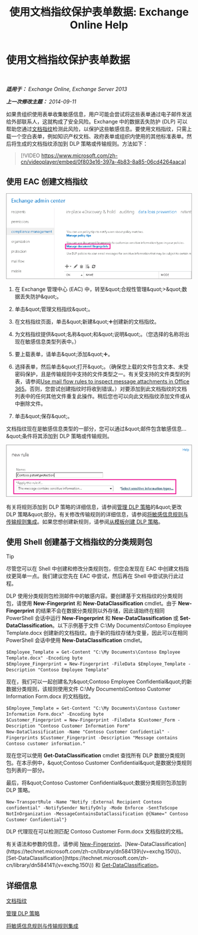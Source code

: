 ﻿---
title: '使用文档指纹保护表单数据: Exchange Online Help'
TOCTitle: 使用文档指纹保护表单数据
ms:assetid: 110c839b-7693-42f6-aa5d-58ce64f4c357
ms:mtpsurl: https://technet.microsoft.com/zh-cn/library/Dn635175(v=EXCHG.150)
ms:contentKeyID: 61203671
ms.date: 05/23/2018
mtps_version: v=EXCHG.150
ms.translationtype: MT
---

# 使用文档指纹保护表单数据

 

_**适用于：** Exchange Online, Exchange Server 2013_

_**上一次修改主题：** 2014-09-11_

如果贵组织使用表单收集敏感信息，用户可能会尝试将这些表单通过电子邮件发送给外部联系人，这就构成了安全风险。Exchange 中的数据丢失防护 (DLP) 可以帮助您通过[文档指纹](overview-of-document-fingerprinting-in-exchange.md)检测此风险，以保护这些敏感信息。要使用文档指纹，只需上载一个空白表单，例如知识产权文档、政府表单或组织内使用的其他标准表单。然后将生成的文档指纹添加到 DLP 策略或传输规则。方法如下：

> [!VIDEO https://www.microsoft.com/zh-cn/videoplayer/embed/0f803e16-397a-4b83-8a85-06cd4264aaca]

## 使用 EAC 创建文档指纹

![EAC 中文档指纹的路径已突出显示](images/Dn635175.e8562ea7-40ba-4feb-adde-2e81f029fcda(EXCHG.150).png "EAC 中文档指纹的路径已突出显示")

1.  在 Exchange 管理中心 (EAC) 中，转至\&quot;合规性管理\&quot;\>\&quot;数据丢失防护\&quot;。

2.  单击\&quot;管理文档指纹\&quot;。

3.  在文档指纹页面，单击\&quot;新建\&quot;![添加图标](images/JJ218640.c1e75329-d6d7-4073-a27d-498590bbb558(EXCHG.150).gif "添加图标")创建新的文档指纹。

4.  为文档指纹提供\&quot;名称\&quot;和\&quot;说明\&quot;。（您选择的名称将出现在敏感信息类型列表中。）

5.  要上载表单，请单击\&quot;添加\&quot;![添加图标](images/JJ218640.c1e75329-d6d7-4073-a27d-498590bbb558(EXCHG.150).gif "添加图标")。

6.  选择表单，然后单击\&quot;打开\&quot;。（确保您上载的文件包含文本、未受密码保护，且是传输规则中支持的文件类型之一。有关受支持的文件类型的列表，请参阅[Use mail flow rules to inspect message attachments in Office 365](https://technet.microsoft.com/zh-cn/library/jj919236\(v=exchg.150\))。否则，您尝试创建指纹时将收到错误。）对要添加到此文档指纹的文档列表中的任何其他文件重复此操作。稍后您也可以向此文档指纹添加文件或从中删除文件。

7.  单击\&quot;保存\&quot;。

文档指纹现在是敏感信息类型的一部分，您可以通过\&quot;邮件包含敏感信息…\&quot;条件将其添加到 DLP 策略或传输规则。

![\&quot;Apply this rule if\&quot;条件已突出显示](images/Dn635175.9355a513-a790-48eb-a61b-575ba2ecdfa6(EXCHG.150).png "&quot;Apply this rule if&quot;条件已突出显示")

有关将规则添加到 DLP 策略的详细信息，请参阅[管理 DLP 策略](manage-dlp-policies-exchange-2013-help.md)的\&quot;更改 DLP 策略\&quot;部分。有关修改传输规则的详细信息，请参阅[将敏感信息规则与传输规则集成](integrating-sensitive-information-rules-with-transport-rules-exchange-2013-help.md)。如果您想创建新规则，请参阅[从模板创建 DLP 策略](how-to-new-dlp-data-loss-prevention-policy-template.md)。

## 使用 Shell 创建基于文档指纹的分类规则包

> [!tip]
> 尽管您可以在 Shell 中创建和修改分类规则包，但您会发现在 EAC 中创建文档指纹更简单一点。我们建议您先在 EAC 中尝试，然后再在 Shell 中尝试执行此过程。


DLP 使用分类规则包检测邮件中的敏感内容。要创建基于文档指纹的分类规则包，请使用 **New-Fingerprint** 和 **New-DataClassification** cmdlet。由于 **New-Fingerprint** 的结果不会在数据分类规则以外存储，因此请始终在相同 PowerShell 会话中运行 **New-Fingerprint** 和 **New-DataClassification** 或 **Set-DataClassification**。以下示例基于文件 C:\\My Documents\\Contoso Employee Template.docx 创建新的文档指纹。由于新的指纹存储为变量，因此可以在相同 PowerShell 会话中使用 **New-DataClassification** cmdlet。

    $Employee_Template = Get-Content "C:\My Documents\Contoso Employee Template.docx" -Encoding byte
    $Employee_Fingerprint = New-Fingerprint -FileData $Employee_Template -Description "Contoso Employee Template"

现在，我们可以一起创建名为\&quot;Contoso Employee Confidential\&quot;的新数据分类规则，该规则使用文件 C:\\My Documents\\Contoso Customer Information Form.docx 的文档指纹。

    $Employee_Template = Get-Content "C:\My Documents\Contoso Customer Information Form.docx" -Encoding byte
    $Customer_Fingerprint = New-Fingerprint -FileData $Customer_Form -Description "Contoso Customer Information Form"
    New-DataClassification -Name "Contoso Customer Confidential" -Fingerprints $Customer_Fingerprint -Description "Message contains Contoso customer information." 

现在您可以使用 **Get-DataClassification** cmdlet 查找所有 DLP 数据分类规则包。在本示例中，\&quot;Contoso Customer Confidential\&quot;是数据分类规则包列表的一部分。

最后，将\&quot;Contoso Customer Confidential\&quot;数据分类规则包添加到 DLP 策略。

    New-TransportRule -Name "Notify :External Recipient Contoso confidential" -NotifySender NotifyOnly -Mode Enforce -SentToScope NotInOrganization -MessageContainsDataClassification @{Name=" Contoso Customer Confidential"}

DLP 代理现在可以检测匹配 Contoso Customer Form.docx 文档指纹的文档。

有关语法和参数的信息，请参阅 [New-Fingerprint](https://technet.microsoft.com/zh-cn/library/dn584142\(v=exchg.150\))、[New-DataClassification](https://technet.microsoft.com/zh-cn/library/dn584139\(v=exchg.150\))、[Set-DataClassification](https://technet.microsoft.com/zh-cn/library/dn584141\(v=exchg.150\)) 和 [Get-DataClassification](https://technet.microsoft.com/zh-cn/library/jj215720\(v=exchg.150\))。

## 详细信息

[文档指纹](overview-of-document-fingerprinting-in-exchange.md)

[管理 DLP 策略](manage-dlp-policies-exchange-2013-help.md)

[将敏感信息规则与传输规则集成](integrating-sensitive-information-rules-with-transport-rules-exchange-2013-help.md)

